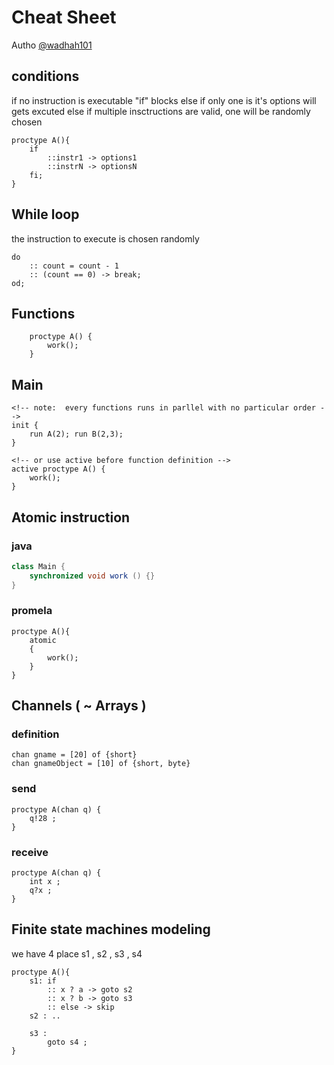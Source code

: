 # Cheat Sheet

Autho [@wadhah101](https://github.com/wadhah101)

## conditions

if no instruction is executable "if" blocks
else if only one is it's options will gets excuted
else if multiple insctructions are valid, one will be randomly chosen

```promela
proctype A(){
    if
        ::instr1 -> options1
        ::instrN -> optionsN
    fi;
}
```

## While loop

the instruction to execute is chosen randomly

```promela
do
    :: count = count - 1
    :: (count == 0) -> break;
od;
```

## Functions

```promela
    proctype A() {
        work();
    }
```

## Main

```promela
<!-- note:  every functions runs in parllel with no particular order -->
init {
    run A(2); run B(2,3);
}

<!-- or use active before function definition -->
active proctype A() {
    work();
}
```

## Atomic instruction

### java

```java
class Main {
    synchronized void work () {}
}
```

### promela

```promela
proctype A(){
    atomic
    {
        work();
    }
}
```

## Channels ( ~ Arrays )

### definition

```promela
chan gname = [20] of {short}
chan gnameObject = [10] of {short, byte}
```

### send

```promela
proctype A(chan q) {
    q!28 ;
}
```

### receive

```promela
proctype A(chan q) {
    int x ;
    q?x ;
}
```

## Finite state machines modeling

we have 4 place s1 , s2 , s3 , s4

```promela
proctype A(){
    s1: if
        :: x ? a -> goto s2
        :: x ? b -> goto s3
        :: else -> skip
    s2 : ..

    s3 :
        goto s4 ;
}
```

